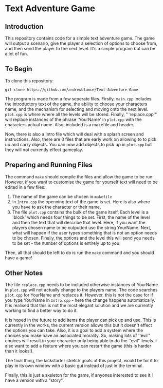 # Text Adventure Game

## Introduction
This repository contains code for a simple text adventure game. The game will output a scenario, give the player a selection of options to choose from, and then send the player to the next level. It's a simple program but can be a lot of fun. 

## To Begin
To clone this repository:
```
git clone https://github.com/andrewblance/Text-Adventure-Game
```

The program is made from a few seperate files. Firstly, ```main.cpp``` includes the introductory text of the game, the ability to choose your characters name, and the mechanism for selecting and moving onto the next level. ```plot.cpp``` is where where all the levels will be stored. Finally, '''replace.cpp''' will replace instances of the phrase 'YourName' in ```plot.cpp``` with the characters actual name. Also, included is a makefile and header.

Now, there is also a Intro file which will deal with a splash screen and instructions. Also, there are 3 files that are early work on allowing to to pick up and carry objects. You can now add objects to pick up in  ```plot.cpp``` but they will not currently effect gameplay.

## Preparing and Running Files
The command ```make``` should compile the files and allow the game to be run. However, if you want to customise the game for yourself text will need to be edited in a few files:
1. The name of the game can be chosen in ```makefile```
2. In ```Intro.cpp``` the openning text of the game is set. Here is also where you have to ask the character or their name.
3. The file ```plot.cpp``` contains the bulk of the game itself. Each level is a 'block' which needs four things to be set. First, the name of the level and then the text that will describe that level. Here, if you want the players chosen name to be outputted use the string YourName. Next, what will happen if the user types something that is not an option needs to be chosen. Finally, the options and the level this will send you needs to be set - the number of options is entirely up to you.

Then, all that should be left to do is run the ```make``` command and you should have a game!

## Other Notes
The file ```replace.cpp``` needs to be included otherwise instances of YourName in ```plot.cpp``` will not actually change to the players name. The code searches ```plot.cpp``` for YourName and replaces it. However, this is not the case for if you type YourName in ```Intro.cpp``` - here the change happens automatically. It is realised that this is not the most elegant solution and we are currently working to find a better way to do it.

It is hoped in the future to add items the player can pick up and use. This is currently in the works, the current version allows this but it doesn't effect the options you can take. Also, it is a goal to add a system where the choices you make have an associated morality. So, making lots of ''evil'' choices will result in your character only being able to do the ''evil'' levels. I also want to add a feature where you can restart the game (this is harder than it looks!).

The final thing, the kickstarter stretch goals of this project, would be for it to play in its own window with a basic gui instead of just in the terminal.

Finally, this is just a skeleton for the game, if anyones interested to see it I have a version with a "story". 
